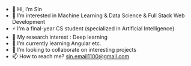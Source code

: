 - 👋  Hi, I’m Sin
- 👀  I’m interested in Machine Learning & Data Science & Full Stack Web Development  
- :zap: I'm a final-year CS student (specialized in Artificial Intelligence)
- :notebook_with_decorative_cover:	My research interest : Deep learning
- 🌱  I’m currently learning Angular etc.
- 💞️  I’m looking to collaborate on interesting projects
- 📫  How to reach me? <sin.email1100@gmail.com>

<!---
Sins-Repo/Sins-Repo is a ✨ special ✨ repository because its `README.md` (this file) appears on your GitHub profile.
You can click the Preview link to take a look at your changes.
--->
